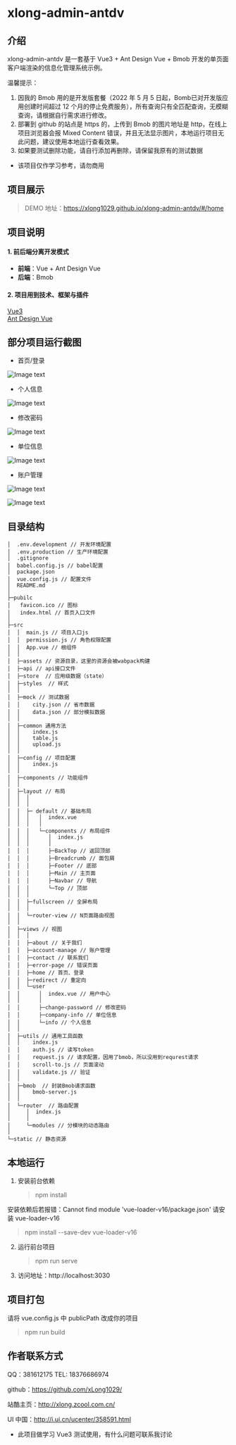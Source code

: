 # xlong-admin-antdv

## 介绍

xlong-admin-antdv 是一套基于 Vue3 + Ant Design Vue + Bmob 开发的单页面客户端渲染的信息化管理系统示例。

温馨提示：

1. 因我的 Bmob 用的是开发版套餐（2022 年 5 月 5 日起，Bomb已对开发版应用创建时间超过 12 个月的停止免费服务），所有查询只有全匹配查询，无模糊查询，请根据自行需求进行修改。
2. 部署到 github 的站点是 https 的，上传到 Bmob 的图片地址是 http，在线上项目浏览器会报 Mixed Content 错误，并且无法显示图片，本地运行项目无此问题，建议使用本地运行查看效果。
3. 如果要测试删除功能，请自行添加再删除，请保留我原有的测试数据

* 该项目仅作学习参考，请勿商用

## 项目展示

> DEMO 地址：https://xlong1029.github.io/xlong-admin-antdv/#/home

## 项目说明

#### 1. 前后端分离开发模式

- **前端**：Vue + Ant Design Vue
- **后端**：Bmob

#### 2. 项目用到技术、框架与插件

[Vue3](https://v3.vuejs.org/)<br/>
[Ant Design Vue](https://github.com/vueComponent/ant-design-vue)<br/>

## 部分项目运行截图

- 首页/登录

![Image text](static/images/screen-1.gif)

- 个人信息

![Image text](static/images/screen-2.gif)

- 修改密码

![Image text](static/images/screen-3.gif)

- 单位信息

![Image text](static/images/screen-4.gif)

- 账户管理

![Image text](static/images/screen-5.gif)

![Image text](static/images/screen-6.gif)

## 目录结构

```
│  .env.development // 开发环境配置
│  .env.production // 生产环境配置
│  .gitignore
│  babel.config.js // babel配置
│  package.json
│  vue.config.js // 配置文件
│  README.md
│
├─pubilc
│   favicon.ico // 图标
│   index.html // 首页入口文件
│
├─src
│  │  main.js // 项目入口js
│  │  permission.js // 角色权限配置
│  │  App.vue // 根组件
│  │
│  ├─assets // 资源目录，这里的资源会被wabpack构建
│  ├─api // api接口文件
│  ├─store  // 应用级数据（state）
│  ├─styles  // 样式
│  │
│  ├─mock // 测试数据
│  │    city.json // 省市数据
│  │    data.json // 部分模拟数据
│  │
│  ├─common 通用方法
│  │    index.js
│  │    table.js
│  │    upload.js
│  │
│  ├─config // 项目配置
│  │    index.js
│  │
│  ├─components // 功能组件
│  │
│  ├─layout // 布局
│  │  │
│  │  │
│  │  ├─ default // 基础布局
│  │  │   │  index.vue
│  │  │   │
│  │  │   └─components // 布局组件
│  │  │      │  index.js
│  │  │      │
│  │  │      ├─BackTop // 返回顶部
│  │  │      ├─Breadcrumb // 面包屑
│  │  │      ├─Footer // 底部
│  │  │      ├─Main // 主页面
│  │  │      ├─Navbar // 导航
│  │  │      └─Top // 顶部
│  │  │
│  │  ├─fullscreen // 全屏布局
│  │  │
│  │  └─router-view // N页面路由视图
│  │
│  ├─views // 视图
│  │  │
│  │  ├─about // 关于我们
│  │  ├─account-manage // 账户管理
│  │  ├─contact // 联系我们
│  │  ├─error-page // 错误页面
│  │  ├─home // 首页、登录
│  │  ├─redirect // 重定向
│  │  └─user
│  │      │  index.vue // 用户中心
│  │      │
│  │      ├─change-password // 修改密码
│  │      ├─company-info // 单位信息
│  │      └─info // 个人信息
│  │
│  ├─utils // 通用工具函数
│  │    index.js
│  │    auth.js // 读写token
│  │    request.js // 请求配置，因用了bmob，所以没用到requrest请求
│  │    scroll-to.js // 页面滚动
│  │    validate.js // 验证
│  │
│  ├─bmob  // 封装Bmob请求函数
│  │    bmob-server.js
│  │
│  └─router  // 路由配置
│     │  index.js
│     │
│     └─modules // 分模块的动态路由
│
└─static // 静态资源
```

## 本地运行

1. 安装前台依赖
   > npm install

安装依赖后若报错：Cannot find module 'vue-loader-v16/package.json'
请安装 vue-loader-v16

> npm install --save-dev vue-loader-v16

2. 运行前台项目
   > npm run serve
3. 访问地址：http://localhost:3030

## 项目打包

请将 vue.config.js 中 publicPath 改成你的项目

> npm run build

## 作者联系方式

QQ：381612175
TEL: 18376686974

github：https://github.com/xLong1029/

站酷主页：http://xlong.zcool.com.cn/

UI 中国：http://i.ui.cn/ucenter/358591.html

- 此项目做学习 Vue3 测试使用，有什么问题可联系我讨论
